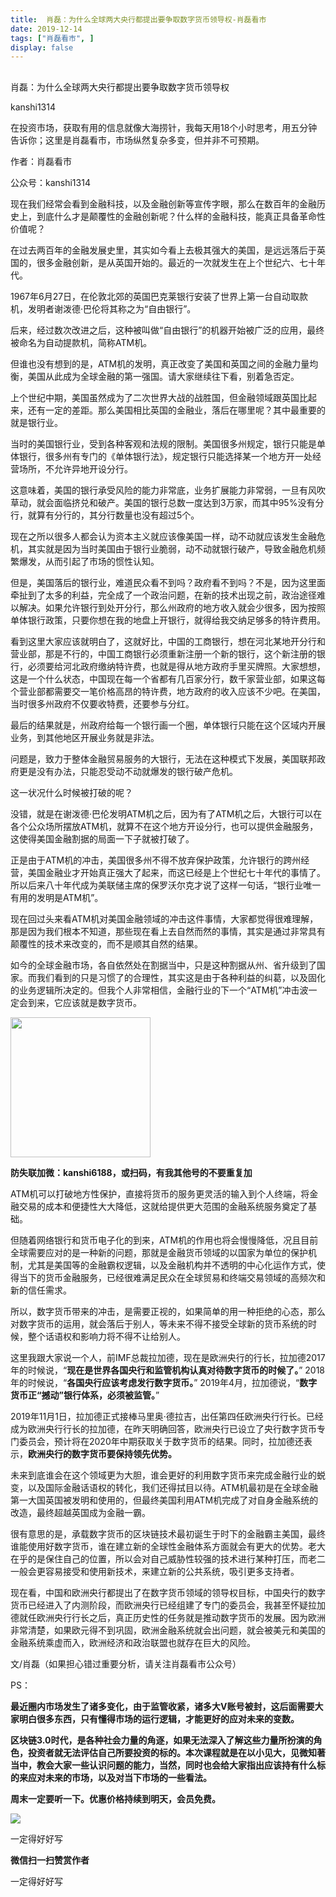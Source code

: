 ```yaml
---
title:  肖磊：为什么全球两大央行都提出要争取数字货币领导权-肖磊看市
date: 2019-12-14
tags: ["肖磊看市", ]
display: false
---
```



## 



肖磊：为什么全球两大央行都提出要争取数字货币领导权




kanshi1314




在投资市场，获取有用的信息就像大海捞针，我每天用18个小时思考，用五分钟告诉你；这里是肖磊看市，市场纵然复杂多变，但并非不可预期。


作者：肖磊看市

公众号：kanshi1314



现在我们经常会看到金融科技，以及金融创新等宣传字眼，那么在数百年的金融历史上，到底什么才是颠覆性的金融创新呢？什么样的金融科技，能真正具备革命性价值呢？



在过去两百年的金融发展史里，其实如今看上去极其强大的美国，是远远落后于英国的，很多金融创新，是从英国开始的。最近的一次就发生在上个世纪六、七十年代。



1967年6月27日，在伦敦北郊的英国巴克莱银行安装了世界上第一台自动取款机，发明者谢泼德·巴伦将其称之为“自由银行”。



后来，经过数次改进之后，这种被叫做“自由银行”的机器开始被广泛的应用，最终被命名为自动提款机，简称ATM机。



但谁也没有想到的是，ATM机的发明，真正改变了美国和英国之间的金融力量均衡，美国从此成为全球金融的第一强国。请大家继续往下看，别着急否定。



上个世纪中期，美国虽然成为了二次世界大战的战胜国，但金融领域跟英国比起来，还有一定的差距。那么美国相比英国的金融业，落后在哪里呢？其中最重要的就是银行业。



当时的美国银行业，受到各种客观和法规的限制。美国很多州规定，银行只能是单体银行，很多州有专门的《单体银行法》，规定银行只能选择某一个地方开一处经营场所，不允许异地开设分行。



这意味着，美国的银行承受风险的能力非常底，业务扩展能力非常弱，一旦有风吹草动，就会面临挤兑和破产。美国的银行总数一度达到3万家，而其中95%没有分行，就算有分行的，其分行数量也没有超过5个。



现在之所以很多人都会认为资本主义就应该像美国一样，动不动就应该发生金融危机，其实就是因为当时美国由于银行业脆弱，动不动就银行破产，导致金融危机频繁爆发，从而引起了市场的惯性认知。



但是，美国落后的银行业，难道民众看不到吗？政府看不到吗？不是，因为这里面牵扯到了太多的利益，完全成了一个政治问题，在新的技术出现之前，政治途径难以解决。如果允许银行到处开分行，那么州政府的地方收入就会少很多，因为按照单体银行政策，只要你想在我的地盘上开银行，就得给我交纳足够多的特许费用。



看到这里大家应该就明白了，这就好比，中国的工商银行，想在河北某地开分行和营业部，那是不行的，中国工商银行必须重新注册一个新的银行，这个新注册的银行，必须要给河北政府缴纳特许费，也就是得从地方政府手里买牌照。大家想想，这是一个什么状态，中国现在每一个省都有几百家分行，数千家营业部，如果这每个营业部都需要交一笔价格高昂的特许费，地方政府的收入应该不少吧。在美国，当时很多州政府不仅要收特费，还要参与分红。



最后的结果就是，州政府给每一个银行画一个圈，单体银行只能在这个区域内开展业务，到其他地区开展业务就是非法。



问题是，致力于整体金融贸易服务的大银行，无法在这种模式下发展，美国联邦政府更是没有办法，只能忍受动不动就爆发的银行破产危机。



这一状况什么时候被打破的呢？



没错，就是在谢泼德·巴伦发明ATM机之后，因为有了ATM机之后，大银行可以在各个公众场所摆放ATM机，就算不在这个地方开设分行，也可以提供金融服务，这使得美国金融割据的局面一下子就被打破了。



正是由于ATM机的冲击，美国很多州不得不放弃保护政策，允许银行的跨州经营，美国金融业才开始真正强大了起来，而这已经是上个世纪七十年代的事情了。所以后来八十年代成为美联储主席的保罗沃尔克才说了这样一句话，“银行业唯一有用的发明是ATM机”。



现在回过头来看ATM机对美国金融领域的冲击这件事情，大家都觉得很难理解，那是因为我们根本不知道，那些现在看上去自然而然的事情，其实是通过非常具有颠覆性的技术来改变的，而不是顺其自然的结果。



如今的全球金融市场，各自依然处在割据当中，只是这种割据从州、省升级到了国家。而我们看到的只是习惯了的合理性，其实这是由于各种利益的纠葛，以及固化的业务逻辑所决定的。但我个人非常相信，金融行业的下一个“ATM机”冲击波一定会到来，它应该就是数字货币。



<img class="rich_pages" data-copyright="0" data-ratio="1" data-s="300,640" src="https://mmbiz.qpic.cn/mmbiz_jpg/rIYcHn0KrPQxE6zMiarib0VYKnt94Md6MMtJIw6YEwy8maoZPYfqopnlsqVs55Vz3JiaQIS7PZ1rg8lrYVngiaw9CQ/640?wx_fmt=jpeg" data-type="jpeg" data-w="430" style="height: 224px;width: 224px;"/>

**防失联加微：kanshi6188，或扫码，有我其他号的不要重复加**



ATM机可以打破地方性保护，直接将货币的服务更灵活的输入到个人终端，将金融交易的成本和便捷性大大降低，这就给提供更大范围的金融系统服务奠定了基础。



但随着网络银行和货币电子化的到来，ATM机的作用也将会慢慢降低，况且目前全球需要应对的是一种新的问题，那就是金融货币领域的以国家为单位的保护机制，尤其是美国等的金融霸权逻辑，以及金融机构并不透明的中心化运作方式，使得当下的货币金融服务，已经很难满足民众在全球贸易和终端交易领域的高频次和新的信任需求。



所以，数字货币带来的冲击，是需要正视的，如果简单的用一种拒绝的心态，那么对数字货币的运用，就会落后于别人，等未来不得不接受全球新的货币系统的时候，整个话语权和影响力将不得不让给别人。



这里我跟大家说一个人，前IMF总裁拉加德，现在是欧洲央行的行长，拉加德2017年的时候说，“**现在是世界各国央行和监管机构认真对待数字货币的时候了。**” 2018年的时候说，“**各国央行应该考虑发行数字货币。**” 2019年4月，拉加德说，“**数字货币正“撼动”银行体系，必须被监管。**”



2019年11月1日，拉加德正式接棒马里奥·德拉吉，出任第四任欧洲央行行长。已经成为欧洲央行行长的拉加德，在昨天明确回答，欧洲央行已设立了央行数字货币专门委员会，预计将在2020年中期获取关于数字货币的结果。同时，拉加德还表示，**欧洲央行的数字货币要保持领先优势。**



未来到底谁会在这个领域更为大胆，谁会更好的利用数字货币来完成金融行业的蜕变，以及国际金融话语权的转化，我们还得拭目以待。ATM机最初是在全球金融第一大国英国被发明和使用的，但最终美国利用ATM机完成了对自身金融系统的改造，最终超越英国成为金融一霸。



很有意思的是，承载数字货币的区块链技术最初诞生于时下的金融霸主美国，最终谁能使用好数字货币，谁在建立新的全球性金融体系方面就会有更大的优势。老大在乎的是保住自己的位置，所以会对自己威胁性较强的技术进行某种打压，而老二一般会更容易接受和使用新技术，来建立新的公共系统，吸引更多支持者。



现在看，中国和欧洲央行都提出了在数字货币领域的领导权目标，中国央行的数字货币已经进入了内测阶段，而欧洲央行已经组建了专门的委员会，我甚至怀疑拉加德就任欧洲央行行长之后，真正历史性的任务就是推动数字货币的发展。因为欧洲非常清楚，如果欧元得不到巩固，欧洲金融系统就会出问题，就会被美元和美国的金融系统乘虚而入，欧洲经济和政治联盟也就存在巨大的风险。



文/肖磊（如果担心错过重要分析，请关注肖磊看市公众号）



PS：

**最近圈内市场发生了诸多变化，由于监管收紧，诸多大V账号被封，这后面需要大家明白很多东西，只有懂得市场的运行逻辑，才能更好的应对未来的变数。**

**区块链3.0时代，是各种社会力量的角逐，如果无法深入了解这些力量所扮演的角色，投资者就无法评估自己所要投资的标的。本次课程就是在以小见大，见微知著当中，教会大家一些认识问题的能力，当然，同时也会给大家指出应该持有什么标的来应对未来的市场，以及对当下市场的一些看法。**

**周末一定要听一下。优惠价格持续到明天，会员免费。**

<img class="rich_pages" data-ratio="1.7786666666666666" data-s="300,640" src="https://mmbiz.qpic.cn/mmbiz_png/rIYcHn0KrPSw2l8Mw7dYb9syA4EcvV4JYeWkTYib9ice28AtoUPiaRZpNn8REJF1hibxYwyukPBtoPSvPndrsqS9rw/640?wx_fmt=png" data-type="png" data-w="750" style=""/>



一定得好好写


**微信扫一扫赞赏作者**






一定得好好写